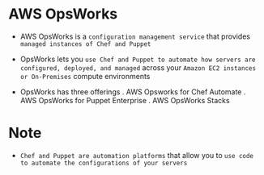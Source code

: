 # AWS OpsWorks

- AWS OpsWorks is a `configuration management service` that provides `managed instances of Chef and Puppet`

- OpsWorks lets you `use Chef and Puppet to automate how servers are configured, deployed, and managed` across your `Amazon EC2 instances or On-Premises` compute environments

- OpsWorks has three offerings
  . AWS Opsworks for Chef Automate
  . AWS OpsWorks for Puppet Enterprise
  . AWS OpsWorks Stacks

# Note

- `Chef and Puppet are automation platforms` that allow you to `use code to automate the configurations of your servers`
